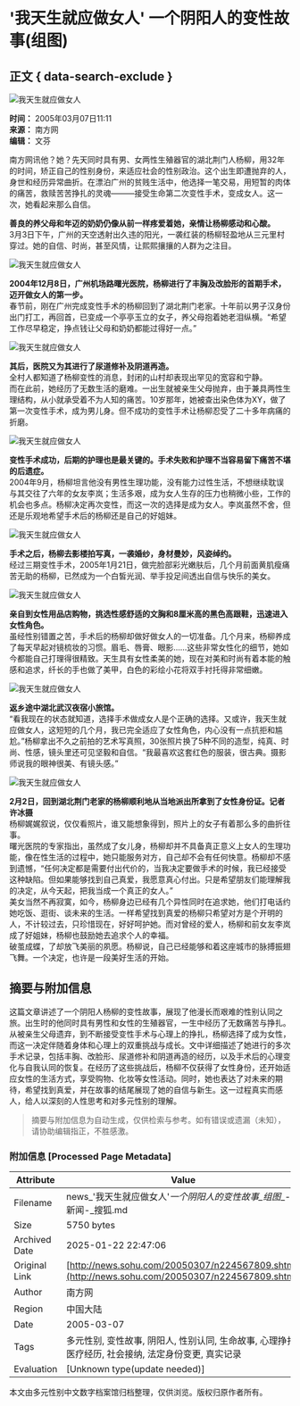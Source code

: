 # '我天生就应做女人' 一个阴阳人的变性故事(组图)

## 正文 { data-search-exclude }


![我天生就应做女人](https://photo.sohu.com/20050307/Img224567815.jpg)

**时间：** 2005年03月07日11:11  
**来源：** 南方网  
**编辑：** 文芬  

南方网讯他？她？先天同时具有男、女两性生殖器官的湖北荆门人杨柳，用32年的时间，矫正自己的性别身份，来适应社会的性别政治。这个出生即遭抛弃的人，身世和经历异常曲折。在漂泊广州的贫贱生活中，他选择一笔交易，用短暂的肉体的痛苦，救赎苦苦挣扎的灵魂———接受生命第二次变性手术，变成女人。这一次，她看起来那么自信。

**善良的养父母和年迈的奶奶仍像从前一样疼爱着她，亲情让杨柳感动和心酸。**  
3月3日下午，广州的天空透射出久违的阳光，一袭红装的杨柳轻盈地从三元里村穿过。她的自信、时尚，甚至风情，让熙熙攘攘的人群为之注目。

![我天生就应做女人](https://photo.sohu.com/20050307/Img224567811.jpg)

**2004年12月8日，广州机场路曙光医院，杨柳进行了丰胸及改脸形的首期手术，迈开做女人的第一步。**  
春节前，刚在广州完成变性手术的杨柳回到了湖北荆门老家。十年前以男子汉身份出门打工，再回首，已变成一个亭亭玉立的女子，养父母抱着她老泪纵横。“希望工作尽早稳定，挣点钱让父母和奶奶都能过得好一点。”

![我天生就应做女人](https://photo.sohu.com/20050307/Img224567813.jpg)

**其后，医院又为其进行了尿道修补及阴道再造。**  
全村人都知道了杨柳变性的消息，封闭的山村却表现出罕见的宽容和宁静。  
而在此前，她经历了无数生活的磨难。一出生就被亲生父母抛弃，由于兼具两性生理结构，从小就承受着不为人知的痛苦。10岁那年，她被查出染色体为XY，做了第一次变性手术，成为男儿身。但不成功的变性手术让杨柳忍受了二十多年病痛的折磨。

![我天生就应做女人](https://photo.sohu.com/20050307/Img224567810.jpg)

**变性手术成功，后期的护理也是最关键的。手术失败和护理不当容易留下痛苦不堪的后遗症。**  
2004年9月，杨柳坦言他没有男性生理功能，没有能力过性生活，不想继续耽误与其交往了六年的女友李岚；生活多艰，成为女人生存的压力也稍微小些，工作的机会也多点。杨柳决定再次变性，而这一次的选择是成为女人。李岚虽然不舍，但还是乐观地希望手术后的杨柳还是自己的好姐妹。

![我天生就应做女人](https://photo.sohu.com/20050307/Img224567816.jpg)

**手术之后，杨柳去影楼拍写真，一袭婚纱，身材曼妙，风姿绰约。**  
经过三期变性手术，2005年1月21日，做完脸部彩光嫩肤后，几个月前面黄肌瘦痛苦无助的杨柳，已然成为一个白皙光润、举手投足间透出自信与快乐的美女。

![我天生就应做女人](https://photo.sohu.com/20050307/Img224567812.jpg)

**亲自到女性用品店购物，挑选性感舒适的文胸和8厘米高的黑色高跟鞋，迅速进入女性角色。**  
虽经性别错置之苦，手术后的杨柳却做好做女人的一切准备。几个月来，杨柳养成了每天早起对镜梳妆的习惯。眉毛、唇膏、眼影……这些非常女性化的细节，她如今都能自己打理得很精致。天生具有女性柔美的她，现在对美和时尚有着本能的触感和追求，纤长的手也做了美甲，白色的彩绘小花将双手衬托得非常细嫩。

![我天生就应做女人](https://photo.sohu.com/20050307/Img224567814.jpg)

**返乡途中湖北武汉夜宿小旅馆。**  
“看我现在的状态就知道，选择手术做成女人是个正确的选择。又或许，我天生就应做女人，这短短的几个月，我已完全适应了女性角色，内心没有一点抗拒和尴尬。”杨柳拿出不久之前拍的艺术写真照，30张照片换了5种不同的造型，纯真、时尚、性感，镜头里还可见坚毅和自信。“我最喜欢这套红色的服装，很古典。摄影师说我的眼神很美、有镜头感。”

![我天生就应做女人](https://photo.sohu.com/20050307/Img224567817.jpg)

**2月2日，回到湖北荆门老家的杨柳顺利地从当地派出所拿到了女性身份证。记者 许冰摄**  
杨柳娓娓叙说，仅仅看照片，谁又能想象得到，照片上的女子有着那么多的曲折往事。  
曙光医院的专家指出，虽然成了女儿身，杨柳却并不具备真正意义上女人的生理功能，像在性生活的过程中，她只能服务对方，自己却不会有任何快意。杨柳却不感到遗憾，“任何决定都是需要付出代价的，当我决定要做手术的时候，我已经接受这种缺陷。但如果能够找到自己真爱，我愿意真心付出。只是希望朋友们能理解我的决定，从今天起，把我当成一个真正的女人。”  
美女当然不再寂寞，如今，杨柳身边已经有几个异性同时在追求她，他们打电话约她吃饭、逛街、谈未来的生活。一样希望找到真爱的杨柳只希望对方是个开明的人，不计较过去，只珍惜现在，好好呵护她。而对曾经的爱人，杨柳和前女友李岚成了好姐妹，杨柳也鼓励她去追求个人的幸福。  
破茧成蝶，了却放飞美丽的夙愿。杨柳说，自己已经能够和着这座城市的脉搏振翅飞舞。一个决定，也许是一段美好生活的开始。
<!-- tcd_original_link http://news.sohu.com/20050307/n224567809.shtml -->


## 摘要与附加信息

<!-- tcd_abstract -->
这篇文章讲述了一个阴阳人杨柳的变性故事，展现了他漫长而艰难的性别认同之旅。出生时的他同时具有男性和女性的生殖器官，一生中经历了无数痛苦与挣扎。从被亲生父母遗弃，到不断接受变性手术与心理上的挣扎，杨柳选择了成为女性，而这一决定伴随着身体和心理上的双重挑战与成长。文中详细描述了她进行的多次手术记录，包括丰胸、改脸形、尿道修补和阴道再造的经历，以及手术后的心理变化与自我认同的恢复。在经历了这些挑战后，杨柳不仅获得了女性身份，还开始适应女性的生活方式，享受购物、化妆等女性活动。同时，她也表达了对未来的期待，希望找到真爱，并在故事的结尾展现了她的自信与新生。这一过程真实而感人，给人以深刻的人性思考和对多元性别的理解。
<!-- tcd_abstract_end -->

> 摘要与附加信息为自动生成，仅供检索与参考。如有错误或遗漏（未知），请协助编辑指正，不胜感激。

### 附加信息 [Processed Page Metadata]

| Attribute       | Value                                  |
|-----------------|----------------------------------------|
| Filename        | news_'我天生就应做女人'_一个阴阳人的变性故事_组图__-_新闻-_搜狐.md                             |
| Size            | 5750 bytes                           |
| Archived Date   | 2025-01-22 22:47:06                             |
| Original Link   | [http://news.sohu.com/20050307/n224567809.shtml](http://news.sohu.com/20050307/n224567809.shtml)                       |
| Author          | 南方网                               |
| Region          | 中国大陆                               |
| Date            | 2005-03-07                                 |
| Tags            | 多元性别, 变性故事, 阴阳人, 性别认同, 生命故事, 心理挣扎, 医疗经历, 社会接纳, 法定身份变更, 真实记录                                 |
| Evaluation            | [Unknown type(update needed)]                                 |
<!-- tcd_table_end -->

本文由多元性别中文数字档案馆归档整理，仅供浏览。版权归原作者所有。
